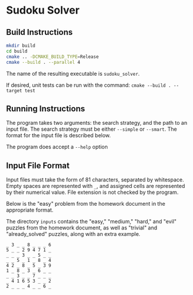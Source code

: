 # Sudoku Solver

## Build Instructions

```sh
mkdir build
cd build
cmake .. -DCMAKE_BUILD_TYPE=Release
cmake --build . --parallel 4
```
The name of the resulting executable is `sudoku_solver`.

If desired, unit tests can be run with the command: `cmake --build . --target test`

## Running Instructions

The program takes two arguments: the search strategy, and the path to an input file.
The search strategy must be either `--simple` or `--smart`.
The format for the input file is described below.

The program does accept a `--help` option

## Input File Format

Input files must take the form of 81 characters, separated by whitespace.
Empty spaces are represented with `_`,
and assigned cells are represented by their numerical value.
File extension is not checked by the program.

Below is the "easy" problem from the homework document in the appropriate format.

The directory `inputs` contains the "easy," "medium," "hard," and "evil"
puzzles from the homework document,
as well as "trivial" and "already_solved" puzzles,
along with an extra example.

```
_ 3 _ _ 8 _ _ _ 6
5 _ _ 2 9 4 7 1 _
_ _ _ 3 _ _ 5 _ _
_ _ 5 _ 1 _ 8 _ 4
4 2 _ 8 _ 5 _ 3 9
1 _ 8 _ 3 _ 6 _ _
_ _ 3 _ _ 7 _ _ _
_ 4 1 6 5 3 _ _ 2
2 _ _ _ 4 _ _ 6 _
```
